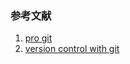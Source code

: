 ### 参考文献
1. [pro git](https://git-scm.com/book/en/v2)
2. [version control with git](https://book.douban.com/subject/3405742/)